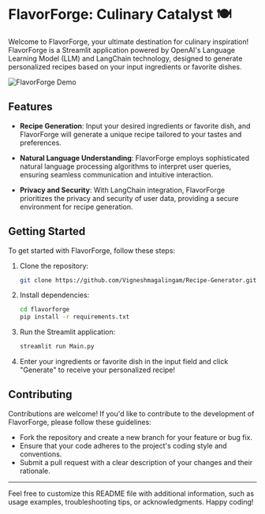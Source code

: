 # FlavorForge: Culinary Catalyst 🍽️

Welcome to FlavorForge, your ultimate destination for culinary inspiration! FlavorForge is a Streamlit application powered by OpenAI's Language Learning Model (LLM) and LangChain technology, designed to generate personalized recipes based on your input ingredients or favorite dishes.

![FlavorForge Demo](https://media1.tenor.com/m/aeDvGql7fPMAAAAC/patrick-eat.gif)

## Features

- **Recipe Generation**: Input your desired ingredients or favorite dish, and FlavorForge will generate a unique recipe tailored to your tastes and preferences.
  
- **Natural Language Understanding**: FlavorForge employs sophisticated natural language processing algorithms to interpret user queries, ensuring seamless communication and intuitive interaction.

- **Privacy and Security**: With LangChain integration, FlavorForge prioritizes the privacy and security of user data, providing a secure environment for recipe generation.

## Getting Started

To get started with FlavorForge, follow these steps:

1. Clone the repository:

    ```bash
    git clone https://github.com/Vigneshmagalingam/Recipe-Generator.git
    ```

2. Install dependencies:

    ```bash
    cd flavorforge
    pip install -r requirements.txt
    ```

3. Run the Streamlit application:

    ```bash
    streamlit run Main.py
    ```

4. Enter your ingredients or favorite dish in the input field and click "Generate" to receive your personalized recipe!

## Contributing

Contributions are welcome! If you'd like to contribute to the development of FlavorForge, please follow these guidelines:

- Fork the repository and create a new branch for your feature or bug fix.
- Ensure that your code adheres to the project's coding style and conventions.
- Submit a pull request with a clear description of your changes and their rationale.


---

Feel free to customize this README file with additional information, such as usage examples, troubleshooting tips, or acknowledgments. Happy coding!
